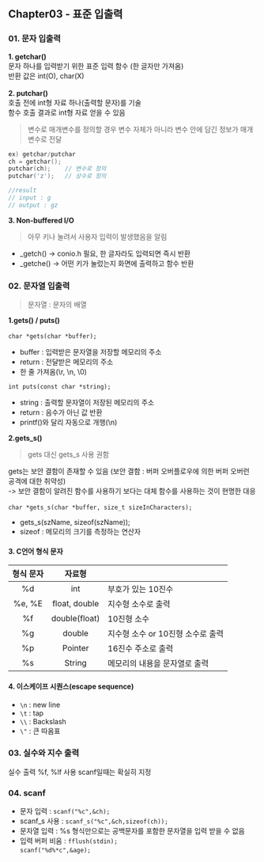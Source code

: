 ## Chapter03 - 표준 입출력

### 01. 문자 입출력
**1. getchar()** <br/>
문자 하나를 입력받기 위한 표준 입력 함수 (한 글자만 가져옴) <br/>
반환 값은 int(O), char(X) <br/><br/>
**2. putchar()** <br/>
호출 전에 int형 자료 하나(출력할 문자)를 기술<br/>
함수 호출 결과로 int형 자료 얻을 수 있음 <br/>
> 변수로 매개변수를 정의할 경우 변수 자체가 아니라 변수 안에 담긴 정보가 매개변수로 전달

```c
ex) getchar/putchar
ch = getchar();
putchar(ch);	// 변수로 정의
putchar('z');	// 상수로 정의

//result
// input : g
// output : gz
```

**3. Non-buffered I/O** <br/>
> 아무 키나 눌려서 사용자 입력이 발생했음을 알림
* _getch() -> conio.h 필요, 한 글자라도 입력되면 즉시 반환
* _getche() -> 어떤 키가 눌렀는지 화면에 출력하고 함수 반환

### 02. 문자열 입출력
> 문자열 : 문자의 배열

**1.gets() / puts()** <br/><br/>
`char *gets(char *buffer);`
* buffer : 입력받은 문자열을 저장할 메모리의 주소
* return : 전달받은 메모리의 주소
* 한 줄 가져옴(\r, \n, \0)

`int puts(const char *string);`
* string : 출력할 문자열이 저장된 메모리의 주소
* return : 음수가 아닌 값 반환
* printf()와 달리 자동으로 개행(\n)

**2.gets_s()** <br/>
> gets 대신 gets_s 사용 권함

gets는 보안 결함이 존재할 수 있음 (보안 결함 : 버퍼 오버플로우에 의한 버퍼 오버런 공격에 대한 취약성) <br/>
-> 보안 결함이 알려진 함수를 사용하기 보다는 대체 함수를 사용하는 것이 현명한 대응 <br/><br/>
`char *gets_s(char *buffer, size_t sizeInCharacters);`
* gets_s(szName, sizeof(szName));
* sizeof : 메모리의 크기를 측정하는 연산자

#### 3. C언어 형식 문자
|  형식 문자 |  자료형 |                                                   |
| :----: | :----: | :----------------------------------------------------- |
| %d | int | 부호가 있는 10진수 |
| %e, %E | float, double | 지수형 소수로 출력 |
| %f | double(float) | 10진형 소수 |
| %g | double | 지수형 소수 or 10진형 소수로 출력 |
| %p | Pointer | 16진수 주소로 출력 |
| %s | String | 메모리의 내용을 문자열로 출력 |

#### 4. 이스케이프 시퀀스(escape sequence)
* `\n` : new line
* `\t` : tap
* `\\` : Backslash
* `\"` : 큰 따옴표

### 03. 실수와 지수 출력
실수 출력 %f, %lf 사용
scanf일때는 확실히 지정

### 04. scanf
* 문자 입력 : `scanf("%c",&ch);`
* scanf_s 사용 : `scanf_s("%c",&ch,sizeof(ch));`
* 문자열 입력 : %s 형식만으로는 공백문자를 포함한 문자열을 입력 받을 수 없음
* 입력 버퍼 비움 : `fflush(stdin);` <br/>
                  `scanf("%d%*c",&age);`
